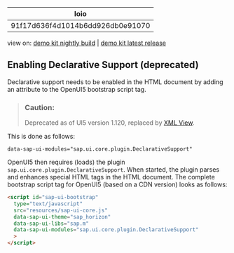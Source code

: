 <!-- loio91f17d636f4d1014b6dd926db0e91070 -->

| loio |
| -----|
| 91f17d636f4d1014b6dd926db0e91070 |

<div id="loio">

view on: [demo kit nightly build](https://sdk.openui5.org/nightly/#/topic/91f17d636f4d1014b6dd926db0e91070) | [demo kit latest release](https://sdk.openui5.org/topic/91f17d636f4d1014b6dd926db0e91070)</div>

## Enabling Declarative Support \(deprecated\)

Declarative support needs to be enabled in the HTML document by adding an attribute to the OpenUI5 bootstrap script tag.

> ### Caution:  
> Deprecated as of UI5 version 1.120, replaced by [XML View](XML_View_91f2928.md).

This is done as follows:

```
data-sap-ui-modules="sap.ui.core.plugin.DeclarativeSupport"
```

OpenUI5 then requires \(loads\) the plugin `sap.ui.core.plugin.DeclarativeSupport`. When started, the plugin parses and enhances special HTML tags in the HTML document. The complete bootstrap script tag for OpenUI5 \(based on a CDN version\) looks as follows:

```html
<script id="sap-ui-bootstrap"
  type="text/javascript"
  src="resources/sap-ui-core.js"
  data-sap-ui-theme="sap_horizon"
  data-sap-ui-libs="sap.m"
  data-sap-ui-modules="sap.ui.core.plugin.DeclarativeSupport"
  >
</script>
```

